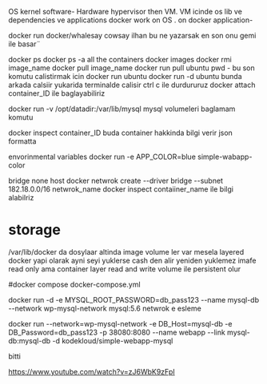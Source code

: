 OS kernel software- Hardware hypervisor then VM. VM icinde os lib ve dependencies ve applications
docker work on OS . on docker application-

docker run docker/whalesay cowsay ilhan   bu ne yazarsak en son onu gemi ile basar¨

docker ps
docker ps -a all the containers
docker images
docker rmi image_name
docker pull image_name
docker run pull ubuntu pwd  - bu son komutu calistirmak icin
docker run ubuntu
docker run -d ubuntu bunda arkada calsiir yukarida terminalde calisir ctrl c ile durdururuz
docker attach container_ID ile baglayabiliriz



docker run -v /opt/datadir:/var/lib/mysql mysql   volumeleri baglamam komutu

docker inspect container_ID buda container hakkinda bilgi verir json formatta

envorinmental variables
docker run -e APP_COLOR=blue simple-wabapp-color



bridge none host
docker netwrok create --driver bridge --subnet 182.18.0.0/16 netwrok_name
docker inspect contaiiner_name ile bilgi alabilriz

# storage
/var/lib/docker da dosylaar
altinda image volume ler var mesela
layered docker yapi olarak
ayni seyi yuklerse cash den alir yeniden yuklemez
imafe read only
ama container layer read and write
volume ile persistent olur

#docker compose
docker-compose.yml

docker run -d -e MYSQL_ROOT_PASSWORD=db_pass123 --name mysql-db --network wp-mysql-network mysql:5.6
netwrok e esleme

docker run --network=wp-mysql-network -e DB_Host=mysql-db -e DB_Password=db_pass123 -p 38080:8080 --name webapp --link mysql-db:mysql-db -d kodekloud/simple-webapp-mysql


bitti



https://www.youtube.com/watch?v=zJ6WbK9zFpI
